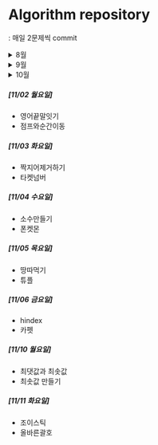 # Algorithm repository
: 매일 2문제씩 commit

<details markdown="1">
<summary>8월</summary>

##### [08/27 목요일]
+ 치킨배달
+ 퇴사
    
##### [08/28 금요일]
+ 테트로미노
+ 미세먼지 안녕!
    
##### [08/31 월요일]
+ 뱀
+ 병사 배치하기
</details>   

<details markdown="1">
<summary>9월</summary>
  
##### [09/01 화요일]
+ 실패율
+ 자물쇠와 열쇠
     
##### [09/02 수요일]
+ n-queen
+ 치즈
    
##### [09/03 목요일]
+ 괄호변환
+ 문자
    
##### [09/04 금요일]
+ 톱니바퀴
+ 아기상어

##### [09/07 월요일]
+ 로봇청소기
+ 2048

##### [09/08 화요일]
+ 게리맨더링2
+ 사다리 조작

##### [09/09 수요일]
+ 감시
+ 사다리 조작

##### [09/10 목요일]
+ 연구소3
+ 나무재테크 

##### [09/11 금요일]
+ 시험감독
+ 나무재테크 

##### [09/14 월요일]
+ 줄세우기
+ 게임개발

##### [09/15 화요일]
+ 임계경로
+ 최종순위

##### [09/16 수요일]
+ 여행가자
+ 집합의표현

##### [09/17 목요일]
+ 소수의 연속합
+ 부분합

##### [09/18 금요일]
+ 수들의합2
+ 음악프로그램

##### [09/21 월요일]
+ 용액
+ 기타레슨

##### [09/22 화요일]
+ 빗물
+ 부등호

##### [09/23 수요일]
+ 청소년상어
+ 이차원배열과연산

##### [09/24 목요일]
+ 최단경로
+ 숨박꼭질

##### [09/25 금요일]
+ 꽃길
+ 수들의합

##### [09/28 월요일]
+ 카드구매하기
+ 스택 수열

##### [09/29 화요일]
+ 오큰수
+ 오등큰수

</details> 


<details markdown="1">
<summary>10월</summary>

##### [10/02 금요일]
+ 합분해
+ 가장긴증가하는부분수열4

##### [10/05 월요일]
+ 가장긴바이토닉부분수열
+ 외판원순회2

##### [10/06 화요일]
+ 소수&팰린드롬
+ 연속합2

##### [10/07 수요일]
+ 동물원
+ 포도주시식

##### [10/08 목요일]
+ 다음순열
+ 암호만들기

##### [10/09 금요일]
+ 트리의부모찾기
+ 링크와스타트

##### [10/12 월요일]
+ 요세푸스문제0
+ 카드2

##### [10/13 화요일]
+ 124나라의숫자
+ 최대공약수와최소공배수

##### [10/14 수요일]
+ 스킬트리
+ 기능개발

##### [10/15 목요일]
+ 다리를지나는트럭
+ 멀쩡한사각형

##### [10/16 금요일]
+ 삼각달팽이
+ 주식거래

##### [10/19 월요일]
+ 트리
+ 경쟁적전염

##### [10/20 화요일]
+ 숨박꼭질6
+ 가장큰수

##### [10/21 수요일]
+ 더맵게
+ 프린터

##### [10/22 목요일]
+ 큰수만들기
+ 구명보트

##### [10/23 금요일]
+ 전화번호목록
+ 위장

##### [10/26 월요일]
+ 다음큰숫자
+ 쿼드압축 후 개수 세기

##### [10/27 화요일]
+ 피보나치 수
+ 숫자의표현

##### [10/28 수요일]
+ 수식최대화
+ JadenCase 문자열 만들기

##### [10/29 목요일]
+ 행렬의 곱셈
+ N개의 최소공배수
</details> 

##### [11/02 월요일]
+ 영어끝말잇기
+ 점프와순간이동

##### [11/03 화요일]
+ 짝지어제거하기
+ 타켓넘버

##### [11/04 수요일]
+ 소수만들기
+ 폰켓몬

##### [11/05 목요일]
+ 땅따먹기
+ 튜플

##### [11/06 금요일]
+ hindex
+ 카펫

##### [11/10 월요일]
+ 최댓값과 최솟값
+ 최솟값 만들기

##### [11/11 화요일]
+ 조이스틱
+ 올바른괄호
